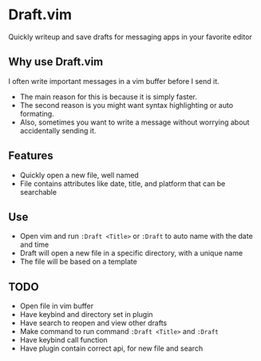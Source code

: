 # Draft.vim
Quickly writeup and save drafts for messaging apps in your favorite editor

## Why use Draft.vim
I often write important messages in a vim buffer before I send it.
- The main reason for this is because it is simply faster.
- The second reason is you might want syntax highlighting or auto formating. 
- Also, sometimes you want to write a message without worrying about accidentally sending it.

## Features
- Quickly open a new file, well named
- File contains attributes like date, title, and platform that can be searchable

## Use
- Open vim and run `:Draft <Title>` or `:Draft` to auto name with the date and time
- Draft will open a new file in a specific directory, with a unique name
- The file will be based on a template

## TODO
- Open file in vim buffer
- Have keybind and directory set in plugin
- Have search to reopen and view other drafts
- Make command to run command `:Draft <Title>` and `:Draft`
- Have keybind call function
- Have plugin contain correct api, for new file and search
